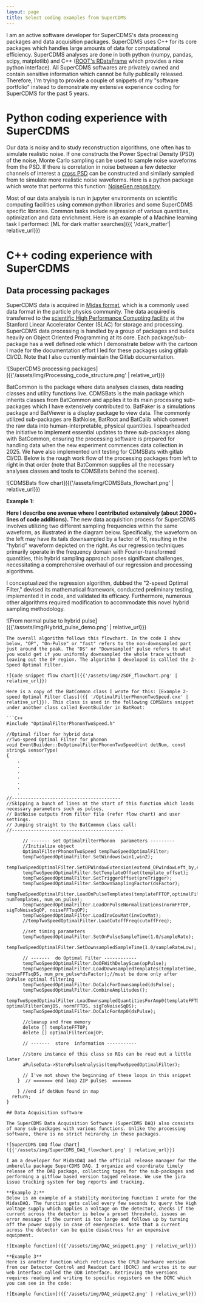 ```yaml
---
layout: page
title: Select coding examples from SuperCDMS
---
```


I am an active software developer for SuperCDMS's data processing packages and data acquisition packages. SuperCDMS uses C++ for its core packages which handles large amounts of data for computational efficiency. SuperCDMS analyses are done in both python (numpy, pandas, scipy, matplotlib) and  C++ ([ROOT's RDataFrame](https://root.cern/doc/master/classROOT_1_1RDataFrame.html) which provides a nice python interface). All SuperCDMS softwares are privately owned and contain sensitive information which cannot be fully publically released. Therefore, I'm trying to provide a couple of snippets of my "software portfolio" instead to demonstrate my extensive experience coding for SuperCDMS for the past 5 years.

# Python coding experience with SuperCDMS

Our data is noisy and to study reconstruction algorithms, one often has to simulate realistic noise. If one constructs the Power Spectral Density (PSD) of the noise, Monte Carlo sampling can be used to sample noise waveforms from the PSD. If there is correlation in noise between a few detector channels of interest a [cross PSD](https://en.wikipedia.org/wiki/Spectral_density#Cross_power_spectral_density) can be constructed and similarly sampled from to simulate more realistic noise waveforms. Here is a python package which wrote that performs this function: [NoiseGen repository](https://gitlab.com/AditiPradeep/noisegen).

Most of our data analysis is run in jupyter environments on scientific computing facilities using common python libraries and some SuperCDMS specific libraries. Common tasks include regression of various quantities, optimization and data enrichment. Here is an example of a Machine learning task I performed: [ML for dark matter searches]({{ '/dark_matter'| relative_url}})

# C++ coding experience with SuperCDMS

## Data processing packages

SuperCDMS data is acquired in [Midas format](https://daq00.triumf.ca/MidasWiki/index.php/Main_Page), which is a commonly used data format in the particle physics community. The data acquired is transferred to the [scientific High Performance Comupting facility](https://sdf.slac.stanford.edu/public/doc/#/) at the Stanford Linear Accelerator Center (SLAC) for storage and processing. SuperCDMS data processing is handled by a group of packages and builds heavily on Object Oriented Programming at its core. Each package/sub-package has a well defined role which I demonstrate below with the cartoon I made for the documentation effort I led for these packages using gitlab CI/CD. Note that I also currently maintain the Gitlab documentation.

![SuperCDMS processing packages]({{'/assets/img/Processing_code_structure.png' | relative_url}})

BatCommon is the package where data analyses classes, data reading classes and utility functions live. CDMSBats is the main package which inherits classes from BatCommon and applies it to its main processing sub-packages which I have extensively contributed to. BatFaker is a simulations package and BatViewer is a display package to view data. The commonly utilized sub-packages are BatNoise, BatRoot and BatCalib which convert the raw data into human-interpretable, physical quantities. I spearheaded the initiative to implement essential updates to three sub-packages along with BatCommon, ensuring the processing software is prepared for handling data when the new experiment commences data collection in 2025. We have also implemented unit testing for CDMSBats with gitlab CI/CD. Below is the rough work flow of the processing packages from left to right in that order (note that BatCommon supplies all the necessary analyses classes and tools to CDMSBats behind the scenes).

![CDMSBats flow chart]({{'/assets/img/CDMSBats_flowchart.png' | relative_url}})

**Example 1:**

**Here I describe one avenue where I contributed extensively (about 2000+ lines of code additions).** The new data acquisition process for SuperCDMS involves utilizing two different sampling frequencies within the same waveform, as illustrated in the diagram below. Specifically, the waveform on the left may have its tails downsampled by a factor of 16, resulting in the "hybrid" waveform depicted on the right. As our regression techniques primarily operate in the frequency domain with Fourier-transformed quantities, this hybrid sampling approach poses significant challenges, necessitating a comprehensive overhaul of our regression and processing algorithms.

I conceptualized the regression algorithm, dubbed the "2-speed Optimal Filter," devised its mathematical framework, conducted preliminary testing, implemented it in code, and validated its efficacy. Furthermore, numerous other algorithms required modification to accommodate this novel hybrid sampling methodology.

![From normal pulse to hybrid pulse]({{'/assets/img/Hybrid_pulse_demo.png' | relative_url}})

```
The overall algorithm follows this flowchart. In the code I show below, "OP", "On-Pulse" or "fast" refers to the non-downsampled part just around the peak. The "DS" or "Downsampled" pulse refers to what you would get if you uniformly downsampled the whole trace without leaving out the OP region. The algorithm I developed is callled the 2-Speed Optimal Filter.

![Code snippet flow chart]({{'/assets/img/2SOF_flowchart.png' | relative_url}})

Here is a copy of the BatCommon class I wrote for this: [Example 2-speed Optimal Filter Class]({{ '/OptimalFilterPhononTwoSpeed.cxx' | relative_url}}). This class is used in the following CDMSBats snippet under another class called EventBuilder in BatRoot:

```C++
#include "OptimalFilterPhononTwoSpeed.h"

//Optimal filter for hybrid data
//Two-speed Optimal Filter for phonon
void EventBuilder::DoOptimalFilterPhononTwoSpeed(int detNum, const string& sensorType)
{
	.
	.
	.
	.
	.
	.
	.
//----------------------------------------
//Skipping a bunch of lines at the start of this function which loads necessary parameters such as pulses,
// BatNoise outputs from filter file (refer flow chart) and user settings.
// Jumping straight to the BatCommon class call:
//-----------------------------------------

	  // ------- set OptimalFilterPhonon  parameters ---------
	  //Initialize object
	  OptimalFilterPhononTwoSpeed tempTwoSpeedOptimalFilter; 
	  tempTwoSpeedOptimalFilter.SetWindows(win1,win2);
	  tempTwoSpeedOptimalFilter.SetOPWindowExtension(extend_OPwindowLeft_by,extend_OPwindowRight_by);
	  tempTwoSpeedOptimalFilter.SetTemplateOffset(template_offset);
	  tempTwoSpeedOptimalFilter.SetTriggerOffset(preTrigger);
	  tempTwoSpeedOptimalFilter.SetDownSamplingFactor(dsFactor);
	  tempTwoSpeedOptimalFilter.LoadOnPulseTemplates(templateFFTOP,optimalFilterConjOP, numTemplates, num_on_pulse);
	  tempTwoSpeedOptimalFilter.LoadOnPulseNormalizations(normFFTOP, sigToNoiseSqOP, noiseFFTsqOP);
	  tempTwoSpeedOptimalFilter.LoadInvCovMat(invCovMat);
	  //tempTwoSpeedOptimalFilter.LoadCutoffFreq(cutoffFreq);
	   
	  //set timing parameters
	  tempTwoSpeedOptimalFilter.SetOnPulseSampleTime(1.0/sampleRate);
	  tempTwoSpeedOptimalFilter.SetDownsampledSampleTime(1.0/sampleRateLow);

	  // -------  do Optimal Filter ------------ 
	  tempTwoSpeedOptimalFilter.DoOFWithDelayScan(opPulse);
	  tempTwoSpeedOptimalFilter.LoadDownsampledTemplates(templateTime, noiseFFTsqDS, num_pre_pulse*dsFactor);//must be done only after OnPulse optimal filtering
	  tempTwoSpeedOptimalFilter.DoCalcForDownsampled(dsPulse);
	  tempTwoSpeedOptimalFilter.CombineAmplitudes();
	  tempTwoSpeedOptimalFilter.LoadDownsampledQuantitiesForAmp0(templateFFTDS, optimalFilterConjDS, normFFTDS, sigToNoiseSqDS);
	  tempTwoSpeedOptimalFilter.DoCalcForAmp0(dsPulse);

	  //cleanup and free memory
	  delete [] templateFFTOP;
	  delete [] optimalFilterConjOP;
 
	  // -------  store  information -----------
      
	  //store instance of this class so RQs can be read out a little later
	  aPulseData->StorePulseAnalysis(tempTwoSpeedOptimalFilter);
      
      // I've not shown the beginning of these loops in this snippet
	}  // ======= end loop ZIP pulses  ======= 

    } //end if detNum found in map
  return; 
}

## Data Acquisition software

The SuperCDMS Data Acquisition Software (SuperCDMS DAQ) also consists of many sub-packages with various functions. Unlike the processing software, there is no strict heirarchy in these packages.

![SuperCDMS DAQ flow chart]({{'/assets/img/SuperCDMS_DAQ_flowchart.png' | relative_url}})

I am a developer for MidasDAQ and the official release manager for the umberella package SuperCDMS DAQ. I organize and coordinate timely release of the DAQ package, collecting tages for the sub-packages and performing a gitflow based version tagged release. We use the jira issue tracking system for bug reports and tracking. 

**Example 2:**
Below is an example of a stability monitoring function I wrote for the MidasDAQ. The function gets called every few seconds to query the High voltage supply which applies a voltage on the detector, checks if the current across the detector is below a preset threshold, issues an error message if the current is too large and follows up by turning off the power supply in case of emergencies. Note that a current across the detector can be quite disastrous for an expensive equipment.

![Example function]({{'/assets/img/DAQ_snippet1.png' | relative_url}})

**Example 3**
Here is another function which retrieves the CPLD hardware version from our Detector Control and Readout Card (DCRC) and writes it to our web interface called the ODB interface. Retrieving the versions requires reading and writing to specific registers on the DCRC which you can see in the code:

![Example function]({{'/assets/img/DAQ_snippet2.png' | relative_url}})